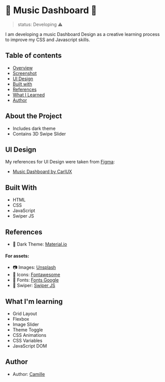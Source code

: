 ﻿# 🎤 Music Dashboard 🎤

> status: Developing ⚠️

 I am developing a music Dashboard Design as a creative learning process to improve my CSS and Javascript skills. 
 
 ## Table of contents

- [Overview](#about-the-project)
- [Screenshot](#screenshot)
- [UI Design](#ui-design)
- [Built with](#built-with)
- [References](#references)
- [What I Learned](#what-i-learned)
- [Author](#author)

## About the Project

* Includes dark theme
* Contains 3D Swipe Slider

## UI Design
My references for UI Design were taken from <a href="figma.com">Figma</a>:
* <a href="https://www.figma.com/community/file/824970348782659324/Music-Dashboard">Music Dashboard by CarlUX</a>


## Built With
* HTML
* CSS
* JavaScript
* Swiper JS

## References
* 🔗 Dark Theme: <a href="https://material.io/design/color/dark-theme.html">Material.io</a> 

<h4> For assets:</h4>

* 📷 Images:  <a href="https://unsplash.com">Unsplash</a>
* 📁 Icons: <a href="https://fontawesome.com">Fontawesome</a> 
* 📁 Fonts: <a href="https://fonts.google.com/">Fonts Google</a>
* 📁 Swiper: <a href="https://swiperjs.com/">Swiper JS</a>

## What I'm learning
* Grid Layout
* Flexbox
* Image Slider
* Theme Toggle
* CSS Animations
* CSS Variables
* JavaScript DOM

## Author
- Author: [Camille](https://github.com/Camille846)

